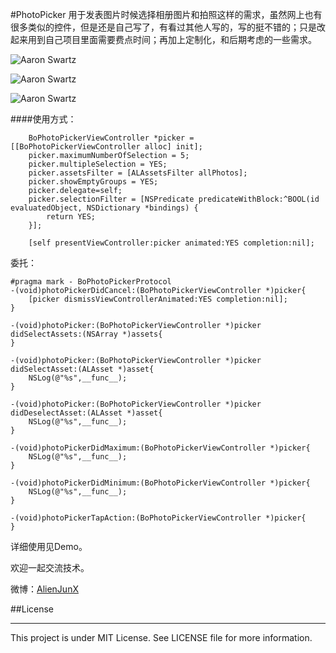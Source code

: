 #PhotoPicker
用于发表图片时候选择相册图片和拍照这样的需求，虽然网上也有很多类似的控件，但是还是自己写了，有看过其他人写的，写的挺不错的；只是改起来用到自己项目里面需要费点时间；再加上定制化，和后期考虑的一些需求。


![Aaron Swartz](https://github.com/alienjun/PhotoPicker/blob/master/Screenshots/111.gif)

![Aaron Swartz](https://github.com/alienjun/PhotoPicker/blob/master/Screenshots/222.gif)

![Aaron Swartz](https://github.com/alienjun/PhotoPicker/blob/master/Screenshots/333.gif)

####使用方式：
```
    BoPhotoPickerViewController *picker = [[BoPhotoPickerViewController alloc] init];
    picker.maximumNumberOfSelection = 5;
    picker.multipleSelection = YES;
    picker.assetsFilter = [ALAssetsFilter allPhotos];
    picker.showEmptyGroups = YES;
    picker.delegate=self;
    picker.selectionFilter = [NSPredicate predicateWithBlock:^BOOL(id evaluatedObject, NSDictionary *bindings) {
        return YES;
    }];
    
    [self presentViewController:picker animated:YES completion:nil];

```

委托：
```
#pragma mark - BoPhotoPickerProtocol
-(void)photoPickerDidCancel:(BoPhotoPickerViewController *)picker{
    [picker dismissViewControllerAnimated:YES completion:nil];
}

-(void)photoPicker:(BoPhotoPickerViewController *)picker didSelectAssets:(NSArray *)assets{
}

-(void)photoPicker:(BoPhotoPickerViewController *)picker didSelectAsset:(ALAsset *)asset{
    NSLog(@"%s",__func__);
}

-(void)photoPicker:(BoPhotoPickerViewController *)picker didDeselectAsset:(ALAsset *)asset{
    NSLog(@"%s",__func__);
}

-(void)photoPickerDidMaximum:(BoPhotoPickerViewController *)picker{
    NSLog(@"%s",__func__);
}

-(void)photoPickerDidMinimum:(BoPhotoPickerViewController *)picker{
    NSLog(@"%s",__func__);
}

-(void)photoPickerTapAction:(BoPhotoPickerViewController *)picker{
}
```

详细使用见Demo。


欢迎一起交流技术。

微博：[AlienJunX](http://weibo.com/alienjunx)

##License
- - - -
This project is under MIT License. See LICENSE file for more information.

